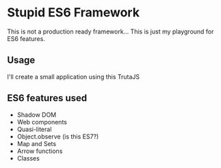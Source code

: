 Stupid ES6 Framework
======
This is not a production ready framework... This is just my playground for ES6 features.

Usage
------
I'll create a small application using this TrutaJS


ES6 features used
------
* Shadow DOM
* Web components
* Quasi-literal
* Object.observe (is this ES7?)
* Map and Sets
* Arrow functions
* Classes
